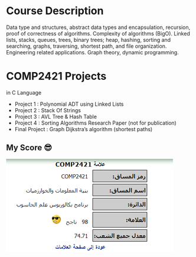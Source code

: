 # Course Description
Data type and structures, abstract data types and encapsulation, recursion, proof of correctness of algorithms. Complexity of algorithms (BigO). Linked lists, stacks, queues, trees, binary trees; heap, hashing, sorting and searching, graphs, traversing, shortest path, and file organization. Engineering related applications. Graph theory, dynamic programming.

# COMP2421 Projects
  in C Language
  * Project 1 : Polynomial ADT using Linked Lists
  * Project 2 : Stack Of Strings
  * Project 3 : AVL Tree & Hash Table
  * Project 4 :  Sorting Algorithms   Research Paper (not for publication) 
  * Final Project : Graph Dijkstra’s algorithm (shortest paths)


## My Score 😎 
![My Score](https://github.com/Eyab0/University/blob/main/COMP2421%20-%20Data%20Structure%20%26%20Algorithms/Score.png)
